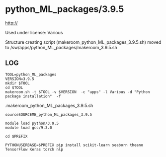 python_ML_packages/3.9.5
========================

<http://>

Used under license:
Various


Structure creating script (makeroom_python_ML_packages_3.9.5.sh) moved to /sw/apps/python_ML_packages/makeroom_3.9.5.sh

LOG
---

    TOOL=python_ML_packages
    VERSION=3.9.5
    mkdir $TOOL
    cd $TOOL
    makeroom.sh -t $TOOL -v $VERSION  -c "apps" -l Various -d "Python package installation"  -f

   .makeroom_python_ML_packages_3.9.5.sh

    sourceSOURCEME_python_ML_packages_3.9.5

    module load python/3.9.5
    module load gcc/9.3.0

    cd $PREFIX

    PYTHONUSERBASE=$PREFIX pip install scikit-learn seaborn theano TensorFlow Keras torch nlp  

